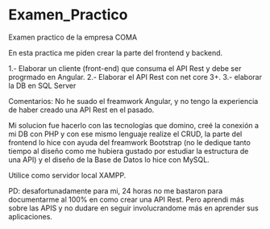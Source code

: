 # Examen_Practico
Examen practico de la empresa COMA

En esta practica me piden crear la parte del frontend y backend.

1.- Elaborar un cliente (front-end) que consuma el API Rest y debe ser progrmado en Angular.
2.- Elaborar el API Rest con net core 3+.
3.- elaborar la DB en SQL Server

Comentarios:
No he suado el freamwork Angular, y no tengo la experiencia de haber creado una API Rest en el pasado.

Mi solucion fue hacerlo con las tecnologías que domino, creé la conexión a mi DB con PHP y con ese mismo lenguaje realize el CRUD, la parte del frontend lo hice con ayuda del freamwork Bootstrap (no le dedique tanto tiempo al diseño como me hubiera gustado por estudiar la estructura de una API) y el diseño de la Base de Datos lo hice con MySQL.

Utilice como servidor local XAMPP.

PD: desafortunadamente para mi, 24 horas no me bastaron para documentarme al 100% en como crear una API Rest. Pero aprendi más sobre las APIS y no dudare en seguir involucrandome más en aprender sus aplicaciones.
